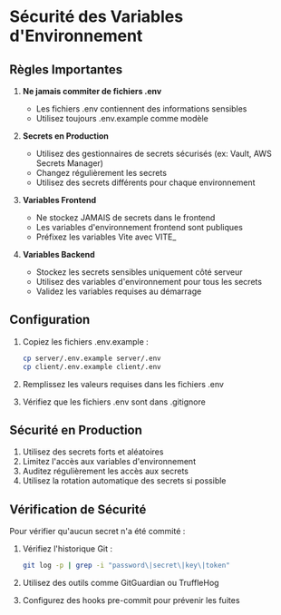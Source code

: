 # Sécurité des Variables d'Environnement

## Règles Importantes

1. **Ne jamais commiter de fichiers .env**
   - Les fichiers .env contiennent des informations sensibles
   - Utilisez toujours .env.example comme modèle

2. **Secrets en Production**
   - Utilisez des gestionnaires de secrets sécurisés (ex: Vault, AWS Secrets Manager)
   - Changez régulièrement les secrets
   - Utilisez des secrets différents pour chaque environnement

3. **Variables Frontend**
   - Ne stockez JAMAIS de secrets dans le frontend
   - Les variables d'environnement frontend sont publiques
   - Préfixez les variables Vite avec VITE_

4. **Variables Backend**
   - Stockez les secrets sensibles uniquement côté serveur
   - Utilisez des variables d'environnement pour tous les secrets
   - Validez les variables requises au démarrage

## Configuration

1. Copiez les fichiers .env.example :

   ```bash
   cp server/.env.example server/.env
   cp client/.env.example client/.env
   ```

2. Remplissez les valeurs requises dans les fichiers .env

3. Vérifiez que les fichiers .env sont dans .gitignore

## Sécurité en Production

1. Utilisez des secrets forts et aléatoires
2. Limitez l'accès aux variables d'environnement
3. Auditez régulièrement les accès aux secrets
4. Utilisez la rotation automatique des secrets si possible

## Vérification de Sécurité

Pour vérifier qu'aucun secret n'a été commité :

1. Vérifiez l'historique Git :

   ```bash
   git log -p | grep -i "password\|secret\|key\|token"
   ```

2. Utilisez des outils comme GitGuardian ou TruffleHog

3. Configurez des hooks pre-commit pour prévenir les fuites
